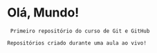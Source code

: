 # Olá, Mundo!
     Primeiro repositório do curso de Git e GitHub

    Repositórios criado durante uma aula ao vivo!